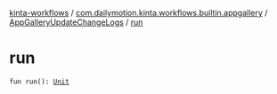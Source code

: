 [kinta-workflows](../../index.md) / [com.dailymotion.kinta.workflows.builtin.appgallery](../index.md) / [AppGalleryUpdateChangeLogs](index.md) / [run](./run.md)

# run

`fun run(): `[`Unit`](https://kotlinlang.org/api/latest/jvm/stdlib/kotlin/-unit/index.html)